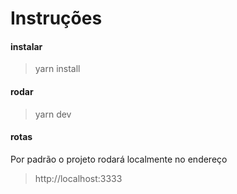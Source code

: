 # Instruções

#### instalar

> yarn install

#### rodar

> yarn dev

#### rotas

Por padrão o projeto rodará localmente no endereço

> http://localhost:3333
